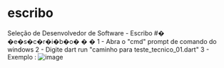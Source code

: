 # escribo
Seleção de Desenvolvedor de Software - Escribo
#� �e�s�c�r�i�b�o�
�
�
1 - Abra o "cmd" prompt de comando do windows
2 - Digite dart run "caminho para teste_tecnico_01.dart"
3 - Exemplo : ![image](https://user-images.githubusercontent.com/39925526/150026090-75e2e9f9-599d-407c-866a-a8b16b4f048b.png)
